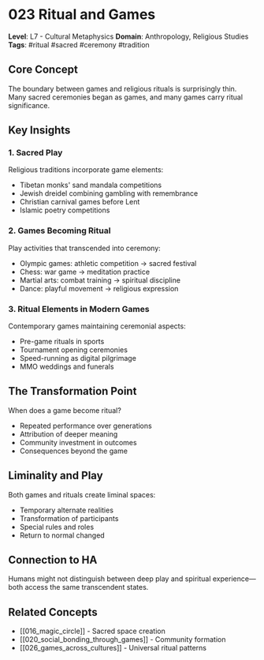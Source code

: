 # 023 Ritual and Games

**Level**: L7 - Cultural Metaphysics
**Domain**: Anthropology, Religious Studies
**Tags**: #ritual #sacred #ceremony #tradition

## Core Concept

The boundary between games and religious rituals is surprisingly thin. Many sacred ceremonies began as games, and many games carry ritual significance.

## Key Insights

### 1. Sacred Play
Religious traditions incorporate game elements:
- Tibetan monks' sand mandala competitions
- Jewish dreidel combining gambling with remembrance
- Christian carnival games before Lent
- Islamic poetry competitions

### 2. Games Becoming Ritual
Play activities that transcended into ceremony:
- Olympic games: athletic competition → sacred festival
- Chess: war game → meditation practice
- Martial arts: combat training → spiritual discipline
- Dance: playful movement → religious expression

### 3. Ritual Elements in Modern Games
Contemporary games maintaining ceremonial aspects:
- Pre-game rituals in sports
- Tournament opening ceremonies
- Speed-running as digital pilgrimage
- MMO weddings and funerals

## The Transformation Point

When does a game become ritual?
- Repeated performance over generations
- Attribution of deeper meaning
- Community investment in outcomes
- Consequences beyond the game

## Liminality and Play

Both games and rituals create liminal spaces:
- Temporary alternate realities
- Transformation of participants
- Special rules and roles
- Return to normal changed

## Connection to HA

Humans might not distinguish between deep play and spiritual experience—both access the same transcendent states.

## Related Concepts
- [[016_magic_circle]] - Sacred space creation
- [[020_social_bonding_through_games]] - Community formation
- [[026_games_across_cultures]] - Universal ritual patterns